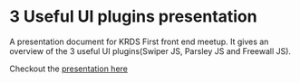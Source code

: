 # 3 Useful UI plugins presentation
A presentation document for KRDS First front end meetup. It gives an overview of the 3 useful UI plugins(Swiper JS, Parsley JS and Freewall JS).

Checkout the [presentation here](http://krdsmeetup.github.io/prez-3-useful-ui-plugins/)
